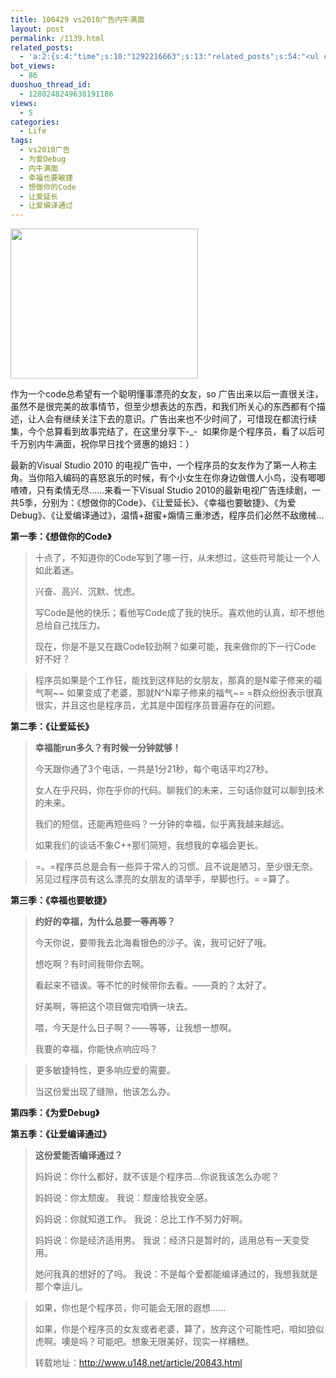 ```yaml
---
title: 100429 vs2010广告内牛满面
layout: post
permalink: /1139.html
related_posts:
  - 'a:2:{s:4:"time";s:10:"1292216663";s:13:"related_posts";s:54:"<ul class="related_post"><li>No Related Post</li></ul>";}'
bot_views:
  - 86
duoshuo_thread_id:
  - 1280248249638191186
views:
  - 5
categories:
  - Life
tags:
  - vs2010广告
  - 为爱Debug
  - 内牛满面
  - 幸福也要敏捷
  - 想做你的Code
  - 让爱延长
  - 让爱编译通过
---
```

[<img class="aligncenter size-medium wp-image-1140" title="vs20101" src="http://www.80aj.com/wp-content/uploads/2010/04/vs20101-300x240.jpg" alt="" width="300" height="240" />][1]

作为一个code总希望有一个聪明懂事漂亮的女友，so 广告出来以后一直很关注，虽然不是很完美的故事情节，但至少想表达的东西，和我们所关心的东西都有个描述，让人会有继续关注下去的意识。广告出来也不少时间了，可惜现在都流行续集，今个总算看到故事完结了，在这里分享下-_-  如果你是个程序员，看了以后可千万别内牛满面，祝你早日找个贤惠的媳妇：）

最新的Visual Studio 2010 的电视广告中，一个程序员的女友作为了第一人称主角。当你陷入编码的喜怒哀乐的时候，有个小女生在你身边做偎人小鸟，没有唧唧喳喳，只有柔情无尽……来看一下Visual Studio 2010的最新电视广告连续剧，一共5季，分别为：《想做你的Code》、《让爱延长》、《幸福也要敏捷》、《为爱Debug》、《让爱编译通过》，温情+甜蜜+煽情三重渗透，程序员们必然不敌缴械&#8230;

**第一季：《想做你的Code》**



> 十点了，不知道你的Code写到了哪一行，从未想过，这些符号能让一个人如此着迷。
> 
> 兴奋、高兴、沉默、忧虑。
> 
> 写Code是他的快乐；看他写Code成了我的快乐。喜欢他的认真，却不想他总给自己找压力。
> 
> 现在，你是不是又在跟Code较劲啊？如果可能，我来做你的下一行Code 好不好？

> 程序员如果是个工作狂，能找到这样贴的女朋友，那真的是N辈子修来的福气啊~~ 如果变成了老婆，那就N^N辈子修来的福气~= =群众纷纷表示很真很实，并且这也是程序员，尤其是中国程序员普遍存在的问题。

**第二季：《让爱延长》**



> **幸福能run多久？有时候一分钟就够！**
> 
> 今天跟你通了3个电话，一共是1分21秒，每个电话平均27秒。
> 
> 女人在乎尺码，你在乎你的代码。聊我们的未来，三句话你就可以聊到技术的未来。
> 
> 我们的短信，还能再短些吗？一分钟的幸福，似乎离我越来越远。
> 
> 如果我们的谈话不象C++那们简短，我想我的幸福会更长。

> =。=程序员总是会有一些异于常人的习惯。且不说是陋习，至少很无奈。另见过程序员有这么漂亮的女朋友的请举手，举脚也行。= =算了。

**第三季：《幸福也要敏捷》**



> **约好的幸福，为什么总要一等再等？**
> 
> 今天你说，要带我去北海看银色的沙子。诶，我可记好了哦。
> 
> 想吃啊？有时间我带你去啊。
> 
> 看起来不错诶。等不忙的时候带你去看。——真的？太好了。
> 
> 好美啊，等把这个项目做完咱俩一块去。
> 
> 喂，今天是什么日子啊？——等等，让我想一想啊。
> 
> 我要的幸福，你能快点响应吗？

> 更多敏捷特性，更多响应爱的需要。
> 
> 当这份爱出现了缝隙，他该怎么办。

**第四季：《为爱Debug》**



**第五季：《让爱编译通过》**



> **这份爱能否编译通过？**
> 
> 妈妈说：你什么都好，就不该是个程序员&#8230;你说我该怎么办呢？
> 
> 妈妈说：你太颓废。 我说：颓废给我安全感。
> 
> 妈妈说：你就知道工作。 我说：总比工作不努力好啊。
> 
> 妈妈说：你是经济适用男。 我说：经济只是暂时的，适用总有一天变受用。
> 
> 她问我真的想好的了吗。 我说：不是每个爱都能编译通过的，我想我就是那个幸运儿。

> 如果，你也是个程序员，你可能会无限的遐想……
> 
> 如果，你是个程序员的女友或者老婆，算了，放弃这个可能性吧，咱如狼似虎啊。噢是吗？可能吧。想象无限美好，现实一样糟糕。
> 
> 转载地址：<http://www.u148.net/article/20843.html>

 [1]: http://www.80aj.com/wp-content/uploads/2010/04/vs20101.jpg